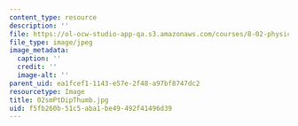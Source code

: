 ```yaml
---
content_type: resource
description: ''
file: https://ol-ocw-studio-app-qa.s3.amazonaws.com/courses/8-02-physics-ii-electricity-and-magnetism-spring-2007/f5fb260b51c5aba1be49492f41496d39_02smPtDipThumb.jpg
file_type: image/jpeg
image_metadata:
  caption: ''
  credit: ''
  image-alt: ''
parent_uid: ea1fcef1-1143-e57e-2f48-a97bf8747dc2
resourcetype: Image
title: 02smPtDipThumb.jpg
uid: f5fb260b-51c5-aba1-be49-492f41496d39
---
```

